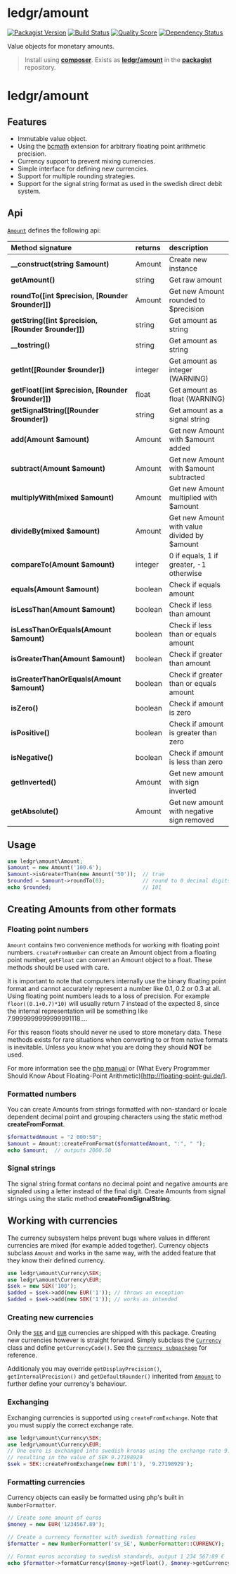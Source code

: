 # ledgr/amount

[![Packagist Version](https://img.shields.io/packagist/v/ledgr/amount.svg?style=flat-square)](https://packagist.org/packages/ledgr/amount)
[![Build Status](https://img.shields.io/travis/ledgr/amount/master.svg?style=flat-square)](https://travis-ci.org/ledgr/amount)
[![Quality Score](https://img.shields.io/scrutinizer/g/ledgr/amount.svg?style=flat-square)](https://scrutinizer-ci.com/g/ledgr/amount)
[![Dependency Status](https://img.shields.io/gemnasium/ledgr/amount.svg?style=flat-square)](https://gemnasium.com/ledgr/amount)

Value objects for monetary amounts.

> Install using **[composer](http://getcomposer.org/)**. Exists as
> **[ledgr/amount](https://packagist.org/packages/ledgr/amount)**
> in the **[packagist](https://packagist.org/)** repository.

# ledgr/amount

Features
--------
 * Immutable value object.
 * Using the [bcmath](http://php.net/manual/en/book.bc.php) extension for
   arbitrary floating point arithmetic precision.
 * Currency support to prevent mixing currencies.
 * Simple interface for defining new currencies.
 * Support for multiple rounding strategies.
 * Support for the signal string format as used in the swedish direct debit system.

Api
---
[`Amount`](/src/Amount.php) defines the following api:

Method signature                                    | returns | description
:-------------------------------------------------- | :------ | :-------------------------------------------
**__construct(string $amount)**                     | Amount  | Create new instance
**getAmount()**                                     | string  | Get raw amount
**roundTo([int $precision, [Rounder $rounder]])**   | Amount  | Get new Amount rounded to $precision
**getString([int $precision, [Rounder $rounder]])** | string  | Get amount as string
**__tostring()**                                    | string  | Get amount as string
**getInt([Rounder $rounder])**                      | integer | Get amount as integer (WARNING)
**getFloat([int $precision, [Rounder $rounder]])**  | float   | Get amount as float (WARNING)
**getSignalString([Rounder $rounder])**             | string  | Get amount as a signal string
**add(Amount $amount)**                             | Amount  | Get new Amount with $amount added
**subtract(Amount $amount)**                        | Amount  | Get new Amount with $amount subtracted
**multiplyWith(mixed $amount)**                     | Amount  | Get new Amount multiplied with $amount
**divideBy(mixed $amount)**                         | Amount  | Get new Amount with value divided by $amount
**compareTo(Amount $amount)**                       | integer | 0 if equals, 1 if greater, -1 otherwise
**equals(Amount $amount)**                          | boolean | Check if equals amount
**isLessThan(Amount $amount)**                      | boolean | Check if less than amount
**isLessThanOrEquals(Amount $amount)**              | boolean | Check if less than or equals amount
**isGreaterThan(Amount $amount)**                   | boolean | Check if greater than amount
**isGreaterThanOrEquals(Amount $amount)**           | boolean | Check if greater than or equals amount
**isZero()**                                        | boolean | Check if amount is zero
**isPositive()**                                    | boolean | Check if amount is greater than zero
**isNegative()**                                    | boolean | Check if amount is less than zero
**getInverted()**                                   | Amount  | Get new amount with sign inverted
**getAbsolute()**                                   | Amount  | Get new amount with negative sign removed

Usage
-----
```php
use ledgr\amount\Amount;
$amount = new Amount('100.6');
$amount->isGreaterThan(new Amount('50'));  // true
$rounded = $amount->roundTo(0);            // round to 0 decimal digits
echo $rounded;                             // 101
```

Creating Amounts from other formats
-----------------------------------

### Floating point numbers

`Amount` contains two convenience methods for working with floating point numbers.
`createFromNumber` can create an Amount object from a floating point number,
`getFloat` can convert an Amount object to a float. These methods should be used
with care.

It is important to note that computers internally use the binary floating
point format and cannot accurately represent a number like 0.1, 0.2 or
0.3 at all. Using floating point numbers leads to a loss of precision.
For example `floor((0.1+0.7)*10)` will usually return 7 instead of the
expected 8, since the internal representation will be something like
7.9999999999999991118....

For this reason floats should never ne used to store monetary data. These
methods exists for rare situations when converting to or from native formats is
inevitable. Unless you know what you are doing they should **NOT** be used.

For more information see the [php manual](http://php.net/manual/en/language.types.float.php)
or (What Every Programmer Should Know About Floating-Point Arithmetic)[http://floating-point-gui.de/].

### Formatted numbers

You can create Amounts from strings formatted with non-standard or locale dependent
decimal point and grouping characters using the static method **createFromFormat**.

```php
$formattedAmount = "2 000:50";
$amount = Amount::createFromFormat($formattedAmount, ":", " ");
echo $amount;  // outputs 2000.50
```

### Signal strings

The signal string format contans no decimal point and negative amounts are signaled
using a letter instead of the final digit. Create Amounts from signal strings
using the static method **createFromSignalString**.


Working with currencies
-----------------------

The currency subsystem helps prevent bugs where values in different currencies are
mixed (for example added together). Currency objects subclass `Amount` and works in
the same way, with the added feature that they know their defined currency.

```php
use ledgr\amount\Currency\SEK;
use ledgr\amount\Currency\EUR;
$sek = new SEK('100');
$added = $sek->add(new EUR('1')); // throws an exception
$added = $sek->add(new SEK('1')); // works as intended
```

### Creating new currencies

Only the [`SEK`](/src/Currency/SEK.php) and [`EUR`](/src/Currency/EUR.php) currencies
are shipped with this package. Creating new currencies however is straight forward.
Simply subclass the [`Currency`](/src/Currency.php) class and define `getCurrencyCode()`.
See the [`currency subpackage`](/src/Currency/) for reference.

Additionaly you may override `getDisplayPrecision()`, `getInternalPrecision()` and
`getDefaultRounder()` inherited from [`Amount`](/src/Amount.php) to further define
your currency's behaviour.

### Exchanging

Exchanging currencies is supported using `createFromExchange`. Note that you must
supply the correct exchange rate.

```php
use ledgr\amount\Currency\SEK;
use ledgr\amount\Currency\EUR;
// One euro is exchanged into swedish kronas using the exchange rate 9.27198929
// resulting in the value of SEK 9.27198929
$sek = SEK::createFromExchange(new EUR('1'), '9.27198929');
```

### Formatting currencies

Currency objects can easily be formatted using php's built in `NumberFormatter`.

```php
// Create some amount of euros
$money = new EUR('1234567.89');

// Create a currency formatter with swedish formatting rules
$formatter = new NumberFormatter('sv_SE', NumberFormatter::CURRENCY);

// Format euros according to swedish standards, output 1 234 567:89 €
echo $formatter->formatCurrency($money->getFloat(), $money->getCurrencyCode());
```
